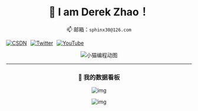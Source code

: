 <div id="img"align=center>
  
# 🌟 I am Derek Zhao！  

📫 邮箱：`sphinx30@126.com`  

<div style="display: flex; gap: 10px;">
  <a href="https://blog.csdn.net/2402_82616859?type=blog"><img src="https://img.shields.io/badge/📖_大强同学-FF4D4D?style=flat-square&logo=c&logoColor=white" alt="CSDN"></a>
  <a href="https://twitter.com/dqtx760"><img src="https://img.shields.io/badge/🐦_dqtx760-1DA1F2?style=flat-square&logo=x&logoColor=white" alt="Twitter"></a>
  <a href="https://www.youtube.com/@dqtx760/videos"><img src="https://img.shields.io/badge/🎬_dqtx760-FF0000?style=flat-square&logo=youtube&logoColor=white" alt="YouTube"></a>
</div>





![小猫编程动图](https://mmbiz.qpic.cn/mmbiz_gif/gz2sdHyQbaZc0dIlEbMqjanFnBSmeLcww0YAecX8fuicqdUW4goZhMlKxhdaNzMDA9XgZD5CfffmqsEqkUibrySA/640?wx_fmt=gif&from=appmsg)

---


### 📲 我的数据看板

![img](https://github-readme-stats.vercel.app/api?username=dqtx760&show_icons=true&theme=candy)

 ![img](https://github-readme-streak-stats.herokuapp.com/?user=dqtx760&theme=radical)



